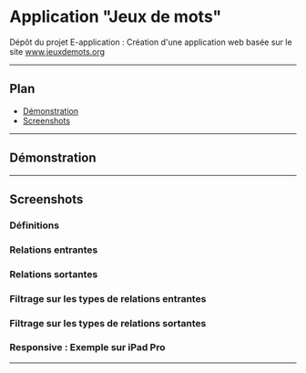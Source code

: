 # Application "Jeux de mots"

Dépôt du projet E-application : Création d'une application web basée sur le site www.jeuxdemots.org

___

## Plan
- [Démonstration](#demonstration)
- [Screenshots](#screenshots)

---

## <a name="demonstration"></a>Démonstration

___

## <a name="screenshots"></a>Screenshots

### Définitions

### Relations entrantes

### Relations sortantes

### Filtrage sur les types de relations entrantes

### Filtrage sur les types de relations sortantes

### Responsive : Exemple sur iPad Pro

___
